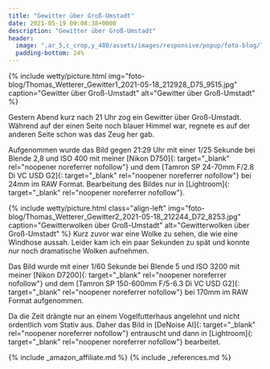 ```yaml
---
title: "Gewitter über Groß-Umstadt"
date: 2021-05-19 09:08:38+0000
description: "Gewitter über Groß-Umstadt"
header:
  image: ",ar_5,c_crop,y_480/assets/images/responsive/popup/foto-blog/Thomas_Wetterer_Gewitter1_2021-05-18_212928_D75_9515.jpg"
  padding-bottom: 24%
---
```

{% include wetty/picture.html img="foto-blog/Thomas_Wetterer_Gewitter1_2021-05-18_212928_D75_9515.jpg" caption="Gewitter über Groß-Umstadt" alt="Gewitter über Groß-Umstadt" %}

Gestern Abend kurz nach 21 Uhr zog ein Gewitter über Groß-Umstadt. Während auf der einen Seite noch blauer Himmel war, regnete es auf der anderen Seite schon was das Zeug her gab.

Aufgenommen wurde das Bild gegen 21:29 Uhr mit einer 1/25 Sekunde bei Blende 2,8 und ISO 400 mit meiner [Nikon D750]{: target="_blank" rel="noopener noreferrer nofollow"} und dem [Tamron SP 24-70mm F/2.8 Di VC USD G2]{: target="_blank" rel="noopener noreferrer nofollow"} bei 24mm im RAW Format. Bearbeitung des Bildes nur in [Lightroom]{: target="_blank" rel="noopener noreferrer nofollow"}.

{% include wetty/picture.html class="align-left" img="foto-blog/Thomas_Wetterer_Gewitter2_2021-05-18_212244_D72_8253.jpg" caption="Gewitterwolken über Groß-Umstadt" alt="Gewitterwolken über Groß-Umstadt" %}
Kurz zuvor war eine Wolke zu sehen, die wie eine Windhose aussah. Leider kam ich ein paar Sekunden zu spät und konnte nur noch dramatische Wolken aufnehmen.

Das Bild wurde mit einer 1/60 Sekunde bei Blende 5 und ISO 3200 mit meiner [Nikon D7200]{: target="_blank" rel="noopener noreferrer nofollow"} und dem [Tamron SP 150-600mm F/5-6.3 Di VC USD G2]{: target="_blank" rel="noopener noreferrer nofollow"} bei 170mm im RAW Format aufgenommen. 

Da die Zeit drängte nur an einem Vogelfutterhaus angelehnt und nicht ordentlich vom Stativ aus. Daher das Bild in [DeNoise AI]{: target="_blank" rel="noopener noreferrer nofollow"} entrauscht und dann in [Lightroom]{: target="_blank" rel="noopener noreferrer nofollow"} bearbeitet.


{% include _amazon_affiliate.md %}
{% include _references.md %}
